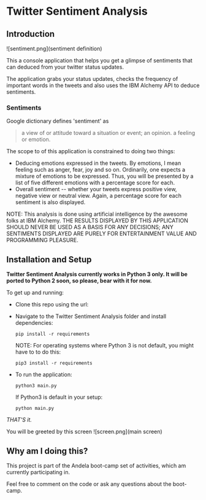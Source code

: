 # Twitter Sentiment Analysis

## Introduction

![sentiment.png](sentiment definition)

This a console application that helps you get a glimpse of sentiments that can deduced from your twitter status updates.

The application grabs your status updates, checks the frequency of important words in the tweets and also uses the IBM Alchemy API to deduce sentiments.

### Sentiments

Google dictionary defines 'sentiment' as 
> a view of or attitude toward a situation or event; an opinion.
> a feeling or emotion.

The scope to of this application is constrained to doing two things:
* Deducing emotions expressed in the tweets. By emotions, I mean feeling such as anger, fear, joy and so on. Ordinarily, one expects a mixture of emotions to be expressed. Thus, you will be presented by a list of five different emotions with a percentage score for each.
* Overall sentiment -- whether your tweets express positive view, negative view or neutral view. Again, a percentage score for each sentiment is also displayed.

NOTE: This analysis is done using artificial intelligence by the awesome folks at IBM Alchemy. 
THE RESULTS DISPLAYED BY THIS APPLICATION SHOULD NEVER BE USED AS A BASIS FOR ANY DECISIONS; ANY SENTIMENTS DISPLAYED ARE PURELY FOR ENTERTAINMENT VALUE AND PROGRAMMING PLEASURE.

## Installation and Setup

**Twitter Sentiment Analysis currently works in Python 3 only. It will be ported to Python
 2 soon, so please, bear with it for now.**

To get up and running:
* Clone this repo using the url:
<add url here>

* Navigate to the Twitter Sentiment Analysis folder and install dependencies:

    ```pip install -r requirements```

    NOTE: For operating systems where Python 3 is not default, you might have to to do this:
    
    ```pip3 install -r requirements```

* To run the application:
    
    ```python3 main.py```

    If Python3 is default in your setup:
    
    ```python main.py```

_THAT'S it._

You will be greeted by this screen 
![screen.png](main screen)


## Why am I doing this?

This project is part of the Andela boot-camp set of activities, which am currently participating in.

Feel free to comment on the code or ask any questions about the boot-camp.
